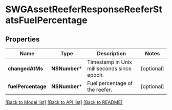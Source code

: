 # SWGAssetReeferResponseReeferStatsFuelPercentage

## Properties
Name | Type | Description | Notes
------------ | ------------- | ------------- | -------------
**changedAtMs** | **NSNumber*** | Timestamp in Unix milliseconds since epoch. | [optional] 
**fuelPercentage** | **NSNumber*** | Fuel percentage of the reefer. | [optional] 

[[Back to Model list]](../README.md#documentation-for-models) [[Back to API list]](../README.md#documentation-for-api-endpoints) [[Back to README]](../README.md)


